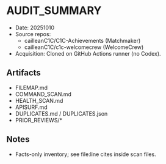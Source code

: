 # AUDIT_SUMMARY

- Date: 20251010
- Source repos:
  - cailleanC1C/C1C-Achievements (Matchmaker)
  - cailleanC1C/c1c-welcomecrew (WelcomeCrew)
- Acquisition: Cloned on GitHub Actions runner (no Codex).

## Artifacts
- FILEMAP.md
- COMMAND_SCAN.md
- HEALTH_SCAN.md
- APISURF.md
- DUPLICATES.md / DUPLICATES.json
- PRIOR_REVIEWS/*

## Notes
- Facts-only inventory; see file:line cites inside scan files.
